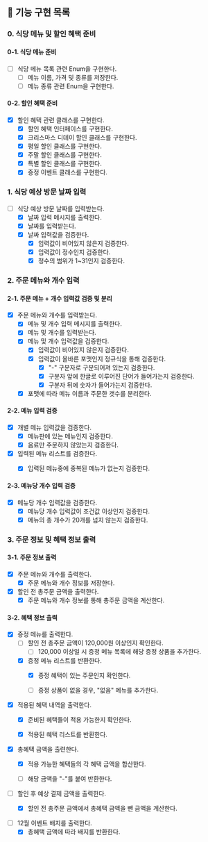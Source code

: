 ## 🚀 기능 구현 목록

### 0. 식당 메뉴 및 할인 혜택 준비

#### 0-1. 식당 메뉴 준비

- [ ] 식당 메뉴 목록 관련 Enum을 구현한다.
  - [ ] 메뉴 이름, 가격 및 종류를 저장한다.
  - [ ] 메뉴 종류 관련 Enum을 구현한다.

#### 0-2. 할인 혜택 준비

- [x] 할인 혜택 관련 클래스를 구현한다.
  - [x] 할인 혜택 인터페이스를 구현한다.
  - [x] 크리스마스 디데이 할인 클래스를 구현한다.
  - [x] 평일 할인 클래스를 구현한다.
  - [x] 주말 할인 클래스를 구현한다.
  - [x] 특별 할인 클래스를 구현한다.
  - [x] 증정 이벤트 클래스를 구현한다.

### 1. 식당 예상 방문 날짜 입력

- [ ] 식당 예상 방문 날짜를 입력받는다.
  - [x] 날짜 입력 메시지를 출력한다.
  - [x] 날짜를 입력받는다.
  - [x] 날짜 입력값을 검증한다.
    - [x] 입력값이 비어있지 않은지 검증한다.
    - [x] 입력값이 정수인지 검증한다.
    - [x] 정수의 범위가 1~31인지 검증한다.

### 2. 주문 메뉴와 개수 입력

#### 2-1. 주문 메뉴 + 개수 입력값 검증 및 분리 

- [x] 주문 메뉴와 개수를 입력받는다.
  - [x] 메뉴 및 개수 입력 메시지를 출력한다.
  - [x] 메뉴 및 개수를 입력받는다.
  - [x] 메뉴 및 개수 입력값을 검증한다.
    - [x] 입력값이 비어있지 않은지 검증한다.
    - [x] 입력값이 올바른 포맷인지 정규식을 통해 검증한다.
      - [x] "-" 구분자로 구분되어져 있는지 검증한다.
      - [x] 구분자 앞에 한글로 이루어진 단어가 들어가는지 검증한다.
      - [x] 구분자 뒤에 숫자가 들어가는지 검증한다.
  - [x] 포맷에 따라 메뉴 이름과 주문한 갯수를 분리한다.

#### 2-2. 메뉴 입력 검증

- [x] 개별 메뉴 입력값을 검증한다.
  - [x] 메뉴판에 있는 메뉴인지 검증한다.
  - [x] 음료만 주문하지 않았는지 검증한다.
- [x] 입력된 메뉴 리스트를 검증한다.
  - [x] 입력된 메뉴중에 중복된 메뉴가 없는지 검증한다.
  

#### 2-3. 메뉴당 개수 입력 검증

- [x] 메뉴당 개수 입력값을 검증한다.
  - [x] 메뉴당 개수 입력값이 조건값 이상인지 검증한다.
  - [x] 메뉴의 총 개수가 20개를 넘지 않는지 검증한다.

### 3. 주문 정보 및 혜택 정보 출력

#### 3-1. 주문 정보 출력

- [x] 주문 메뉴와 개수를 출력한다.
  - [x] 주문 메뉴와 개수 정보를 저장한다.
- [x] 할인 전 총주문 금액을 출력한다.
  - [x] 주문 메뉴와 개수 정보를 통해 총주문 금액을 계산한다.

#### 3-2. 혜택 정보 출력

- [x] 증정 메뉴를 출력한다.
  - [ ] 할인 전 총주문 금액이 120,000원 이상인지 확인한다.
    - [ ] 120,000 이상일 시 증정 메뉴 목록에 해당 증정 상품을 추가한다.
  - [x] 증정 메뉴 리스트를 반환한다. 
    - [x] 증정 혜택이 있는 주문인지 확인한다.
    - [ ] 증정 상품이 없을 경우, "없음" 메뉴를 추가한다.


- [x] 적용된 혜택 내역을 출력한다.
  - [x] 준비된 혜택들이 적용 가능한지 확인한다.
  - [x] 적용된 혜택 리스트를 반환한다.


- [x] 총혜택 금액을 출련한다.
  - [x] 적용 가능한 혜택들의 각 혜택 금액을 합산한다.
  - [ ] 해당 금액을 "-"를 붙여 반환한다.


- [ ] 할인 후 예상 결제 금액을 출력한다.
  - [x] 할인 전 총주문 금액에서 총혜택 금액을 뺀 금액을 계산한다.


- [ ] 12월 이벤트 배지를 출력한다.
  - [x] 총혜택 금액에 따라 배지를 반환한다.